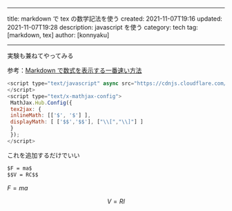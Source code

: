<script type="text/javascript" async src="https://cdnjs.cloudflare.com/ajax/libs/mathjax/2.7.7/MathJax.js?config=TeX-MML-AM_CHTML">
</script>
<script type="text/x-mathjax-config">
 MathJax.Hub.Config({
 tex2jax: {
 inlineMath: [['$', '$'] ],
 displayMath: [ ['$$','$$'], ["\\[","\\]"] ]
 }
 });
</script>

---

title: markdown で tex の数学記法を使う
created: 2021-11-07T19:16
updated: 2021-11-07T19:28
description: javascript を使う
category: tech
tag: [markdown, tex]
author: [konnyaku]

---

実験も兼ねてやってみる

参考：[Markdown で数式を表示する一番速い方法](https://qiita.com/tomtsutom0122/items/e0ab6b6ccbd369db1aa2)

```js
<script type="text/javascript" async src="https://cdnjs.cloudflare.com/ajax/libs/mathjax/2.7.7/MathJax.js?config=TeX-MML-AM_CHTML">
</script>
<script type="text/x-mathjax-config">
 MathJax.Hub.Config({
 tex2jax: {
 inlineMath: [['$', '$'] ],
 displayMath: [ ['$$','$$'], ["\\[","\\]"] ]
 }
 });
</script>
```

これを追加するだけでいい

```md
$F = ma$
$$V = RC$$
```

$F = ma$

$$ V = RI$$
